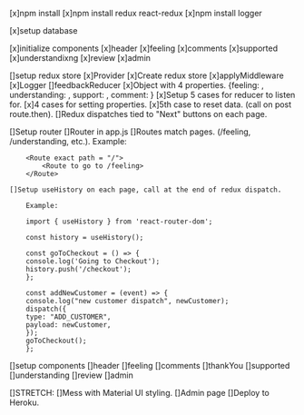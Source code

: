 [x]npm install
    [x]npm install redux react-redux
    [x]npm install logger

[x]setup database

[x]initialize components
    [x]header
    [x]feeling
    [x]comments
    [x]supported
    [x]understandixng
    [x]review
    [x]admin

[]setup redux store
    [x]Provider
    [x]Create redux store
    [x]applyMiddleware
    [x]Logger
    []feedbackReducer
        [x]Object with 4 properties. {feeling: , understanding: , support: , comment: }
        [x]Setup 5 cases for reducer to listen for.
            [x]4 cases for setting properties.
            [x]5th case to reset data. (call on post route.then).
    []Redux dispatches tied to "Next" buttons on each page.

[]Setup router
    []Router in app.js
    []Routes match pages. (/feeling, /understanding, etc.).
        Example:

        <Route exact path = "/">
            <Route to go to /feeling>
        </Route>

    []Setup useHistory on each page, call at the end of redux dispatch.
    
        Example: 

        import { useHistory } from 'react-router-dom';

        const history = useHistory();

        const goToCheckout = () => {
        console.log('Going to Checkout');
        history.push('/checkout');
        };

        const addNewCustomer = (event) => {
        console.log("new customer dispatch", newCustomer);
        dispatch({
        type: "ADD_CUSTOMER",
        payload: newCustomer,
        });
        goToCheckout();
        };    

[]setup components
    []header
    []feeling
    []comments
    []thankYou
    []supported
    []understanding
    []review
    []admin

[]STRETCH:
    []Mess with Material UI styling.
    []Admin page
    []Deploy to Heroku.

